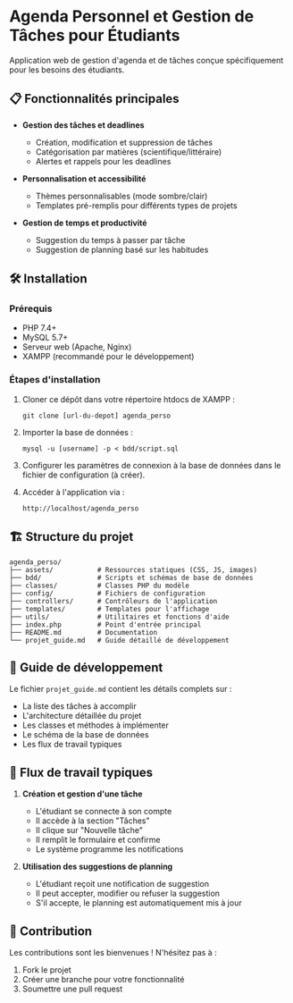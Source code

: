 # Agenda Personnel et Gestion de Tâches pour Étudiants

Application web de gestion d'agenda et de tâches conçue spécifiquement pour les besoins des étudiants.

## 📋 Fonctionnalités principales

- **Gestion des tâches et deadlines**
  - Création, modification et suppression de tâches
  - Catégorisation par matières (scientifique/littéraire)
  - Alertes et rappels pour les deadlines

- **Personnalisation et accessibilité**
  - Thèmes personnalisables (mode sombre/clair)
  - Templates pré-remplis pour différents types de projets

- **Gestion de temps et productivité**
  - Suggestion du temps à passer par tâche
  - Suggestion de planning basé sur les habitudes

## 🛠️ Installation

### Prérequis
- PHP 7.4+
- MySQL 5.7+
- Serveur web (Apache, Nginx)
- XAMPP (recommandé pour le développement)

### Étapes d'installation

1. Cloner ce dépôt dans votre répertoire htdocs de XAMPP :
   ```
   git clone [url-du-depot] agenda_perso
   ```

2. Importer la base de données :
   ```
   mysql -u [username] -p < bdd/script.sql
   ```

3. Configurer les paramètres de connexion à la base de données dans le fichier de configuration (à créer).

4. Accéder à l'application via :
   ```
   http://localhost/agenda_perso
   ```

## 🏗️ Structure du projet

```
agenda_perso/
├── assets/           # Ressources statiques (CSS, JS, images)
├── bdd/              # Scripts et schémas de base de données
├── classes/          # Classes PHP du modèle
├── config/           # Fichiers de configuration
├── controllers/      # Contrôleurs de l'application
├── templates/        # Templates pour l'affichage
├── utils/            # Utilitaires et fonctions d'aide
├── index.php         # Point d'entrée principal
├── README.md         # Documentation
└── projet_guide.md   # Guide détaillé de développement
```

## 📝 Guide de développement

Le fichier `projet_guide.md` contient les détails complets sur :
- La liste des tâches à accomplir
- L'architecture détaillée du projet
- Les classes et méthodes à implémenter
- Le schéma de la base de données
- Les flux de travail typiques

## 🔄 Flux de travail typiques

1. **Création et gestion d'une tâche**
   - L'étudiant se connecte à son compte
   - Il accède à la section "Tâches"
   - Il clique sur "Nouvelle tâche"
   - Il remplit le formulaire et confirme
   - Le système programme les notifications

2. **Utilisation des suggestions de planning**
   - L'étudiant reçoit une notification de suggestion
   - Il peut accepter, modifier ou refuser la suggestion
   - S'il accepte, le planning est automatiquement mis à jour

## 👥 Contribution

Les contributions sont les bienvenues ! N'hésitez pas à :
1. Fork le projet
2. Créer une branche pour votre fonctionnalité
3. Soumettre une pull request 